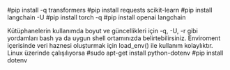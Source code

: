 #pip install -q transformers
#pip install requests scikit-learn
#pip install langchain -U
#pip install torch -q
#pip install openai langchain


Kütüphanelerin kullanımda boyut ve güncellikleri için -q, -U, -r gibi yordamları bash ya da uygun shell ortamınızda belirtebilirsiniz.
Enviroment içerisinde veri haznesi oluşturmak için load_env() ile kullanım kolaylıktır. 
Linux üzerinde çalışılıyorsa
#sudo apt-get install python-dotenv
#pip install dotenv
